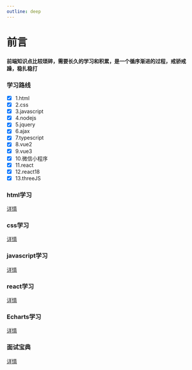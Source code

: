 ```yaml
---
outline: deep
---
```

# 前言
###
#### 前端知识点比较琐碎，需要长久的学习和积累，是一个循序渐进的过程，戒骄戒躁，稳扎稳打

### 学习路线
- [x] 1.html
- [x] 2.css
- [x] 3.javascript
- [x] 4.nodejs
- [x] 5.jquery
- [x] 6.ajax
- [x] 7.typescript
- [x] 8.vue2
- [x] 9.vue3
- [x] 10.微信小程序
- [x] 11.react
- [x] 12.react18
- [x] 13.threeJS

### html学习
[详情](./html学习.md)
### css学习
[详情](./css学习.md)
### javascript学习
[详情](./js学习.md)
### react学习
[详情](./react学习.md)
### Echarts学习
[详情](./Echarts学习.md)
### 面试宝典
[详情](./面试宝典.md)
